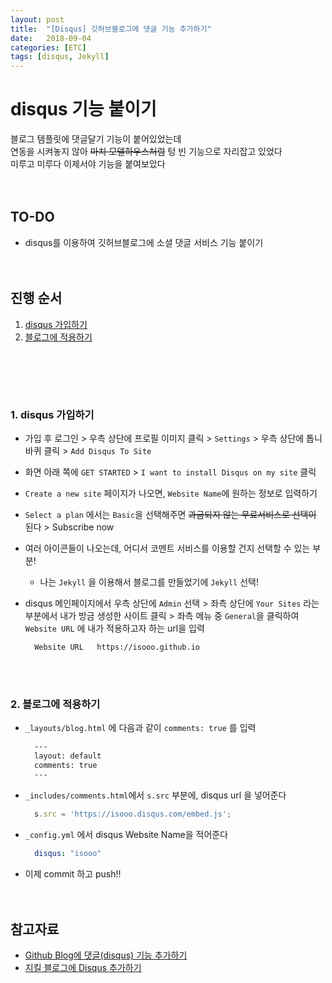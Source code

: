 ```yaml
---
layout: post
title:  "[Disqus] 깃허브블로그에 댓글 기능 추가하기"
date:   2018-09-04
categories: [ETC]
tags: [disqus, Jekyll]
---
```


# disqus 기능 붙이기
블로그 템플릿에 댓글달기 기능이 붙어있었는데  
연동을 시켜놓지 않아 ~~마치 모델하우스처럼~~ 텅 빈 기능으로 자리잡고 있었다  
미루고 미루다 이제서야 기능을 붙여보았다  
<br/><br/>  
  
  

##  TO-DO
- disqus를 이용하여 깃허브블로그에 소셜 댓글 서비스 기능 붙이기  
<br/><br/>
  
  
  
## 진행 순서
1. [disqus 가입하기](#ch1)
2. [블로그에 적용하기](#ch2)  
<br/>  
  
  
<a name="ch1"></a>
<br/><br/>
### 1. disqus 가입하기
- 가입 후 로그인 > 우측 상단에 프로필 이미지 클릭 > `Settings` > 우측 상단에 톱니바퀴 클릭 > `Add Disqus To Site`  

- 화면 아래 쪽에 `GET STARTED` > `I want to install Disqus on my site` 클릭  

- `Create a new site` 페이지가 나오면, `Website Name`에 원하는 정보로 입력하기
 
- `Select a plan` 에서는 `Basic`을 선택해주면 ~~과금되지 않는 무료서비스로 선택이~~ 된다 > Subscribe now

- 여러 아이콘들이 나오는데, 어디서 코멘트 서비스를 이용할 건지 선택할 수 있는 부분!   
    - 나는 `Jekyll` 을 이용해서 블로그를 만들었기에 `Jekyll` 선택!

- disqus 메인페이지에서 우측 상단에 `Admin` 선택 > 좌측 상단에 `Your Sites` 라는 부분에서 내가 방금 생성한 사이트 클릭 > 좌측 메뉴 중 `General`을 클릭하여 `Website URL` 에 내가 적용하고자 하는 url을 입력
    ```
      Website URL   https://isooo.github.io
    ```   
<a name="ch2"></a>
<br/><br/>
  
  
### 2. 블로그에 적용하기 
- `_layouts/blog.html` 에 다음과 같이 `comments: true` 를 입력
    ```html
      ---
      layout: default
      comments: true
      ---
    ```

- `_includes/comments.html`에서 `s.src` 부분에, disqus url 을 넣어준다
    ``` js
      s.src = 'https://isooo.disqus.com/embed.js';
    ```

- `_config.yml` 에서 disqus Website Name을 적어준다
    ```yml
      disqus: "isooo"
    ```

- 이제 commit 하고 push!!  
<br/><br/>


## 참고자료
- [Github Blog에 댓글(disqus) 기능 추가하기](https://devminjun.github.io/blog/addComments)
- [지킬 블로그에 Disqus 추가하기](https://hanjungv.github.io/2017-02-03-2_ETC_AddDisqus/)  

<br/>
